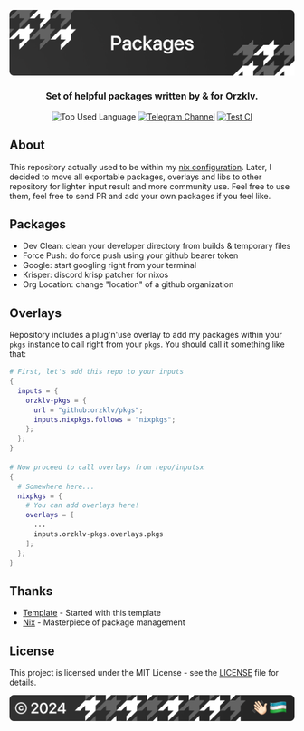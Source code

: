 <p align="center">
    <img src=".github/assets/header.png" alt="Orzklv's {Pack}">
</p>

<p align="center">
    <h3 align="center">Set of helpful packages written by & for Orzklv.</h3>
</p>

<p align="center">
    <img align="center" src="https://img.shields.io/github/languages/top/orzklv/pkgs?style=flat&logo=nixos&logoColor=ffffff&labelColor=242424&color=242424" alt="Top Used Language">
    <a href="https://t.me/orzklvb"><img align="center" src="https://img.shields.io/badge/Chat-grey?style=flat&logo=telegram&logoColor=ffffff&labelColor=242424&color=242424" alt="Telegram Channel"></a>
    <a href="https://github.com/orzklv/nix/actions/workflows/test.yml"><img align="center" src="https://img.shields.io/github/actions/workflow/status/orzklv/pkgs/test.yml?style=flat&logo=github&logoColor=ffffff&labelColor=242424&color=242424" alt="Test CI"></a>
</p>

## About

This repository actually used to be within my [nix configuration](https://github.com/orzklv/nix). Later, I decided to move all exportable packages, overlays and libs to other repository for lighter input result and more community use. Feel free to use them, feel free to send PR and add your own packages if you feel like.

## Packages

- Dev Clean: clean your developer directory from builds & temporary files
- Force Push: do force push using your github bearer token
- Google: start googling right from your terminal
- Krisper: discord krisp patcher for nixos
- Org Location: change "location" of a github organization

## Overlays

Repository includes a plug'n'use overlay to add my packages within your `pkgs` instance to call right from your `pkgs`. You should call it something like that:

```nix
# First, let's add this repo to your inputs
{
  inputs = {
    orzklv-pkgs = {
      url = "github:orzklv/pkgs";
      inputs.nixpkgs.follows = "nixpkgs";
    };
  };
}

# Now proceed to call overlays from repo/inputsx
{
  # Somewhere here...
  nixpkgs = {
    # You can add overlays here!
    overlays = [
      ...
      inputs.orzklv-pkgs.overlays.pkgs
    ];
  };
}
```

## Thanks

- [Template](https://github.com/xinux-org/templates) - Started with this template
- [Nix](https://nixos.org/) - Masterpiece of package management

## License

This project is licensed under the MIT License - see the [LICENSE](license) file for details.

<p align="center">
    <img src=".github/assets/footer.png" alt="Orzklv's {Pack}">
</p>
